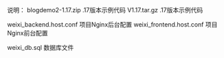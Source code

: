 
说明：
blogdemo2-1.17.zip   .17版本示例代码
V1.17.tar.gz         .17版本示例代码

weixi_backend.host.conf    项目Nginx后台配置
weixi_frontend.host.conf   项目Nginx前台配置

weixi_db.sql         数据库文件